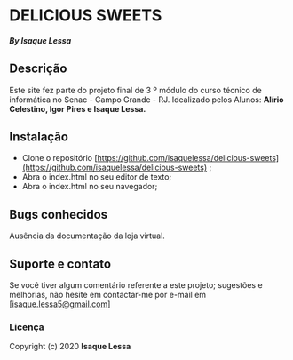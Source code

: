 #  DELICIOUS SWEETS

##### []((https://github.com/isaquelessa)) By Isaque Lessa

## Descrição

Este site fez parte do projeto final de 3 º módulo do curso técnico de informática no Senac - Campo Grande - RJ. 
Idealizado pelos Alunos: **Alírio Celestino, Igor Pires e Isaque Lessa.**

## Instalação

-   Clone o repositório  [https://github.com/isaquelessa/delicious-sweets](https://github.com/isaquelessa/delicious-sweets) ;
-   Abra o index.html no seu editor de texto;
-   Abra o index.html no seu navegador;

## Bugs conhecidos

Ausência da documentação da loja virtual.

## Suporte e contato

Se você tiver algum comentário referente a este projeto; sugestões e melhorias, não hesite em contactar-me por e-mail em  [isaque.lessa5@gmail.com]


### Licença

Copyright (c) 2020  **Isaque Lessa**

